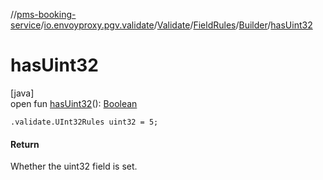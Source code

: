 //[pms-booking-service](../../../../../index.md)/[io.envoyproxy.pgv.validate](../../../index.md)/[Validate](../../index.md)/[FieldRules](../index.md)/[Builder](index.md)/[hasUint32](has-uint32.md)

# hasUint32

[java]\
open fun [hasUint32](has-uint32.md)(): [Boolean](https://kotlinlang.org/api/core/kotlin-stdlib/kotlin/-boolean/index.html)

`.validate.UInt32Rules uint32 = 5;`

#### Return

Whether the uint32 field is set.